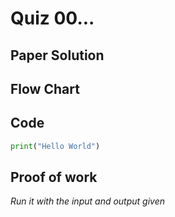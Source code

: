 # Quiz 00...

## Paper Solution

## Flow Chart
## Code
```.py
print("Hello World")
```
## Proof of work
*Run it with the input and output given*
